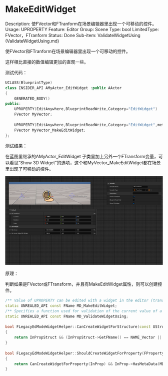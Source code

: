 # MakeEditWidget

Description: 使FVector和FTranform在场景编辑器里出现一个可移动的控件。
Usage: UPROPERTY
Feature: Editor
Group: Scene
Type: bool
LimitedType: FVector，FTranform
Status: Done
Sub-item: ValidateWidgetUsing (ValidateWidgetUsing.md)

使FVector和FTranform在场景编辑器里出现一个可移动的控件。

这样相比直接的数值编辑更加的直观一些。

测试代码：

```cpp
UCLASS(BlueprintType)
class INSIDER_API AMyActor_EditWidget :public AActor
{
	GENERATED_BODY()
public:
	UPROPERTY(EditAnywhere,BlueprintReadWrite,Category="EditWidget")
	FVector MyVector;

	UPROPERTY(EditAnywhere,BlueprintReadWrite,Category="EditWidget",meta=(MakeEditWidget))
	FVector MyVector_MakeEditWidget;
};

```

测试结果：

在蓝图里继承的AMyActor_EditWidget 子类里加上另外一个FTransform变量，可以看见“Show 3D Widget”的选项，这个和MyVector_MakeEditWidget都在场景里出现了可移动的控件。

![Untitled](MakeEditWidget/Untitled.png)

原理：

判断如果是FVector或FTransform，并且有MakeEditWidget属性，则可以创建控件。

```cpp
/** Value of UPROPERTY can be edited with a widget in the editor (translation, rotation) */
static UNREALED_API const FName MD_MakeEditWidget;
/** Specifies a function used for validation of the current value of a property.  The function returns a string that is empty if the value is valid, or contains an error description if the value is invalid */
static UNREALED_API const FName MD_ValidateWidgetUsing;

bool FLegacyEdModeWidgetHelper::CanCreateWidgetForStructure(const UStruct* InPropStruct)
{
	return InPropStruct && (InPropStruct->GetFName() == NAME_Vector || InPropStruct->GetFName() == NAME_Transform);
}

bool FLegacyEdModeWidgetHelper::ShouldCreateWidgetForProperty(FProperty* InProp)
{
	return CanCreateWidgetForProperty(InProp) && InProp->HasMetaData(MD_MakeEditWidget);
}

```